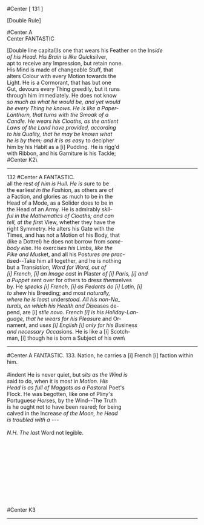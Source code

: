 #Center [ 131 ]

[Double Rule]

#Center A\
Center FANTASTIC

[Double line capital]Is one that wears his Feather on the Ins*ide\
of his Head. His Brain is like Quicks*ilver,\
apt to receive any Impres*s*ion, but retain none.\
His Mind is made of changeable Stuff, that\
alters Colour with every Motion towards the\
Light. He is a Cormorant, that has but one\
Gut, devours every Thing greedily, but it runs\
through him immediately. He does not know\
s*o much as what he would be, and yet would\
be every Thing he knows. He is like a Paper-\
Lanthorn, that turns with the Smoak of a\
Candle. He wears his Cloaths, as the antient\
Laws of the Land have provided, according\
to his Quality, that he may be known what\
he is by them; and it is as eas*y to decipher\
him by his Habit as a [i] Pudding. He is rigg'd\
with Ribbon, and his Garniture is his Tackle;\
#Center K2\


---


132  #Center A FANTASTIC.\
all the res*t of him is Hull. He is s*ure to be\
the earlies*t in the Fas*hion, as others are of\
a Faction, and glories as much to be in the\
Head of a Mode, as a Solider does to be in\
the Head of an Army.  He is admirably s*kil-\
ful in the Mathematics of Cloaths; and can\
tell, at the firs*t View, whether they have the\
right Symmetry. He alters his Gate with the\
Times, and has not a Motion of his Body, that\
(like a Dottrel) he does not borrow from s*ome-\
body els*e. He exercis*es his Limbs, like the\
Pike and Mus*ket, and all his Pos*tures are prac-\
tis*ed--Take him all together, and he is nothing\
but a Trans*lation, Word for Word, out of\
[i] French, [i] an Image cas*t in Plas*ter of [i] Paris, [i] and\
a Puppet s*ent over for others to dres*s thems*elves\
by. He s*peaks [i] French, [i] as Pedants do [i] Latin, [i]\
to s*hew his Breeding; and mos*t naturally,\
where he is leas*t unders*tood. All his non-Na_\
turals, on which his Health and Dis*eases de-\
pend, are [i] s*tile novo. French [i] is his Holiday-Lan-\
guage, that he wears for his Pleas*ure and Or-\
nament, and us*es [i] English [i] only for his Bus*ines*s\
and neces*s*ary Occas*ions. He is like a [i] Scotch-\
man, [i] though he is born a Subject of his own\


---


#Center A FANTASTIC. 133.
Nation, he carries a [i] French [i] faction within\
him.\
\
#indent He is never quiet, but s*its as the Wind is\
s*aid to do, when it is mos*t in Motion. His\
Head is as full of Maggots as a Pas*toral Poet's\
Flock.  He was begotten, like one of Pliny's\
Portugues*e Hors*es, by the Wind--The Truth\
is he ought not to have been reared; for being\
calved in the Increas*e of the Moon, he Head\
is troubled with a ---\
\
N.H. The las*t Word not legible.\
\
\
\
\
\
\
\
\
\
\
\
#Center K3


---


